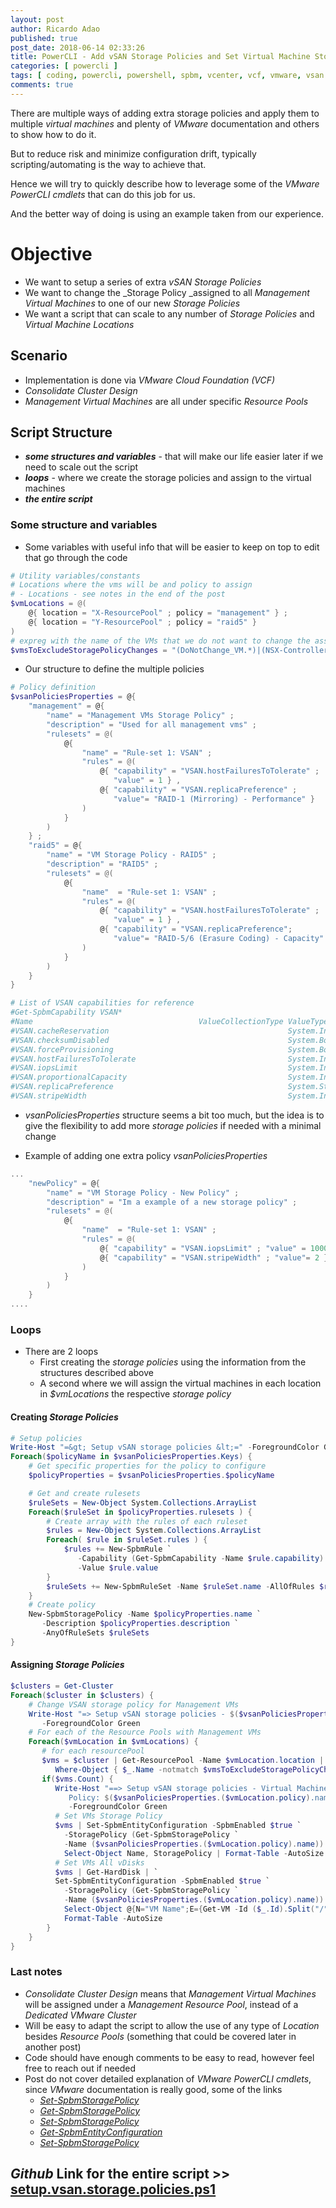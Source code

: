 ```yaml
---
layout: post
author: Ricardo Adao
published: true
post_date: 2018-06-14 02:33:26
title: PowerCLI - Add vSAN Storage Policies and Set Virtual Machine Storage Policy
categories: [ powercli ]
tags: [ coding, powercli, powershell, spbm, vcenter, vcf, vmware, vsan ]
comments: true
---
```

There are multiple ways of adding extra storage policies and apply them to multiple _virtual machines_ and plenty of _VMware_ documentation and others to show how to do it.

But to reduce risk and minimize configuration drift, typically scripting/automating is the way to achieve that.

Hence we will try to quickly describe how to leverage some of the _VMware PowerCLI cmdlets_ that can do this job for us.

And the better way of doing is using an example taken from our experience.

# Objective #

* We want to setup a series of extra _vSAN Storage Policies_
* We want to change the _Storage Policy _assigned to all _Management Virtual Machines_ to one of our new _Storage Policies_
* We want a script that can scale to any number of _Storage Policies_ and _Virtual Machine Locations_

## Scenario ##

* Implementation is done via _VMware Cloud Foundation (VCF)_
* _Consolidate Cluster Design_
* _Management Virtual Machines_ are all under specific _Resource Pools_

## Script Structure ##

* _**some structures and variables**_ - that will make our life easier later if we need to scale out the script
* _**loops**_ - where we create the storage policies and assign to the virtual machines
* _**the entire script**_

### Some structure and variables ###

* Some variables with useful info that will be easier to keep on top to edit that go through the code

```powershell
# Utility variables/constants
# Locations where the vms will be and policy to assign
# - Locations - see notes in the end of the post
$vmLocations = @(
    @{ location = "X-ResourcePool" ; policy = "management" } ;
    @{ location = "Y-ResourcePool" ; policy = "raid5" }
)
# expreg with the name of the VMs that we do not want to change the assigned storage policy
$vmsToExcludeStoragePolicyChanges = "(DoNotChange_VM.*)|(NSX-Controller.*)"
```

* Our structure to define the multiple policies

```powershell
# Policy definition
$vsanPoliciesProperties = @{
    "management" = @{
        "name" = "Management VMs Storage Policy" ;
        "description" = "Used for all management vms" ;
        "rulesets" = @(
            @{
                "name" = "Rule-set 1: VSAN" ;
                "rules" = @(
                    @{ "capability" = "VSAN.hostFailuresToTolerate" ;
                       "value" = 1 } ,
                    @{ "capability" = "VSAN.replicaPreference" ;
                       "value"= "RAID-1 (Mirroring) - Performance" }
                )
            }
        )
    } ;
    "raid5" = @{
        "name" = "VM Storage Policy - RAID5" ;
        "description" = "RAID5" ;
        "rulesets" = @(
            @{
                "name"  = "Rule-set 1: VSAN" ;
                "rules" = @(
                    @{ "capability" = "VSAN.hostFailuresToTolerate" ;
                       "value" = 1 } ,
                    @{ "capability" = "VSAN.replicaPreference";
                       "value"= "RAID-5/6 (Erasure Coding) - Capacity" }
                )
            }
        )
    }
}

# List of VSAN capabilities for reference
#Get-SpbmCapability VSAN*
#Name                                     ValueCollectionType ValueType
#VSAN.cacheReservation                                        System.Int32
#VSAN.checksumDisabled                                        System.Boolean
#VSAN.forceProvisioning                                       System.Boolean
#VSAN.hostFailuresToTolerate                                  System.Int32
#VSAN.iopsLimit                                               System.Int32
#VSAN.proportionalCapacity                                    System.Int32
#VSAN.replicaPreference                                       System.String
#VSAN.stripeWidth                                             System.Int32
```

* _vsanPoliciesProperties_ structure seems a bit too much, but the idea is to give the flexibility to add more _storage policies_ if needed with a minimal change

* Example of adding one extra policy _vsanPoliciesProperties_

```powershell
...
    "newPolicy" = @{
        "name" = "VM Storage Policy - New Policy" ;
        "description" = "Im a example of a new storage policy" ;
        "rulesets" = @(
            @{
                "name"  = "Rule-set 1: VSAN" ;
                "rules" = @(
                    @{ "capability" = "VSAN.iopsLimit" ; "value" = 1000 } ,
                    @{ "capability" = "VSAN.stripeWidth" ; "value"= 2 }
                )
            }
        )
    }
....
```

### Loops ###

* There are 2 loops
  * First creating the _storage policies_ using the information from the structures described above
  * A second where we will assign the virtual machines in each location in _$vmLocations_ the respective _storage policy_

#### Creating _Storage Policies_ ####

```powershell
# Setup policies
Write-Host "=&gt; Setup vSAN storage policies &lt;=" -ForegroundColor Green
Foreach($policyName in $vsanPoliciesProperties.Keys) {
    # Get specific properties for the policy to configure
    $policyProperties = $vsanPoliciesProperties.$policyName

    # Get and create rulesets
    $ruleSets = New-Object System.Collections.ArrayList
    Foreach($ruleSet in $policyProperties.rulesets ) {
        # Create array with the rules of each ruleset
        $rules = New-Object System.Collections.ArrayList
        Foreach( $rule in $ruleSet.rules ) {
            $rules += New-SpbmRule `
               -Capability (Get-SpbmCapability -Name $rule.capability) `
               -Value $rule.value
        }
        $ruleSets += New-SpbmRuleSet -Name $ruleSet.name -AllOfRules $rules
    }
    # Create policy
    New-SpbmStoragePolicy -Name $policyProperties.name `
       -Description $policyProperties.description `
       -AnyOfRuleSets $ruleSets
}
```

#### Assigning _Storage Policies_ ####

```powershell
$clusters = Get-Cluster
Foreach($cluster in $clusters) {
    # Change VSAN storage policy for Management VMs
    Write-Host "=> Setup vSAN storage policies - $($vsanPoliciesProperties.management.name) <=" `
       -ForegroundColor Green
    # For each of the Resource Pools with Management VMs
    Foreach($vmLocation in $vmLocations) {
       # for each resourcePool
       $vms = $cluster | Get-ResourcePool -Name $vmLocation.location | Get-VM | `
          Where-Object { $_.Name -notmatch $vmsToExcludeStoragePolicyChanges}
       if($vms.Count) {
          Write-Host "==> Setup vSAN storage policies - Virtual Machines in $($vmLocation.location) - `
             Policy: $($vsanPoliciesProperties.($vmLocation.policy).name) <==" `
             -ForegroundColor Green
          # Set VMs Storage Policy
          $vms | Set-SpbmEntityConfiguration -SpbmEnabled $true `
            -StoragePolicy (Get-SpbmStoragePolicy `
            -Name ($vsanPoliciesProperties.($vmLocation.policy).name)) | `
            Select-Object Name, StoragePolicy | Format-Table -AutoSize
          # Set VMs All vDisks
          $vms | Get-HardDisk | `
          Set-SpbmEntityConfiguration -SpbmEnabled $true `
            -StoragePolicy (Get-SpbmStoragePolicy `
            -Name ($vsanPoliciesProperties.($vmLocation.policy).name)) | `
            Select-Object @{N="VM Name";E={Get-VM -Id ($_.Id).Split("/")[0]}}, Name, StoragePolicy |`
            Format-Table -AutoSize
        }
    }
}
```

### Last notes ###

* _Consolidate Cluster Design_ means that _Management Virtual Machines_ will be assigned under a _Management Resource Pool_, instead of a _Dedicated VMware Cluster_
* Will be easy to adapt the script to allow the use of any type of _Location_ besides _Resource Pools_ (something that could be covered later in another post)
* Code should have enough comments to be easy to read, however feel free to reach out if needed
* Post do not cover detailed explanation of _VMware PowerCLI cmdlets_, since _VMware_ documentation is really good, some of the links
  * [_Set-SpbmStoragePolicy_](https://pubs.vmware.com/vsphere-6-5/index.jsp?topic=%2Fcom.vmware.powercli.cmdletref.doc%2FSet-SpbmStoragePolicy.html)
  * [_Get-SpbmStoragePolicy_](https://pubs.vmware.com/vsphere-6-5/topic/com.vmware.powercli.cmdletref.doc/Get-SpbmStoragePolicy.html)
  * [_Set-SpbmStoragePolicy_](https://pubs.vmware.com/vsphere-6-5/index.jsp?topic=%2Fcom.vmware.powercli.cmdletref.doc%2FSet-SpbmStoragePolicy.html)
  * [_Get-SpbmEntityConfiguration_](https://pubs.vmware.com/vsphere-6-5/topic/com.vmware.powercli.cmdletref.doc/Get-SpbmEntityConfiguration.html)
  * [_Set-SpbmStoragePolicy_](https://pubs.vmware.com/vsphere-6-5/index.jsp?topic=%2Fcom.vmware.powercli.cmdletref.doc%2FSet-SpbmStoragePolicy.html)

## _Github_ Link for the entire script **>>** [setup.vsan.storage.policies.ps1](https://github.com/ricardonadao/vrandombites.co.uk/blob/master/vSAN/setup.vsan.storage.policies.ps1) ##

